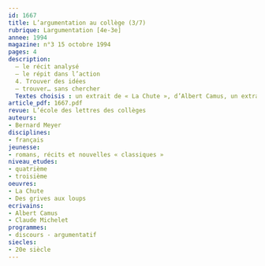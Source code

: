 ```yaml
---
id: 1667
title: L’argumentation au collège (3/7)
rubrique: Largumentation [4e-3e]
annee: 1994
magazine: n°3 15 octobre 1994
pages: 4
description: 
  – le récit analysé
  – le répit dans l’action
  4. Trouver des idées
  – trouver… sans chercher
  Textes choisis : un extrait de « La Chute », d’Albert Camus, un extrait de « Des grives aux loups », de Claude Michelet, donnés en fin d’article.
article_pdf: 1667.pdf
revue: L’école des lettres des collèges
auteurs:
- Bernard Meyer
disciplines:
- français
jeunesse:
- romans, récits et nouvelles « classiques »
niveau_etudes:
- quatrième
- troisième
oeuvres:
- La Chute
- Des grives aux loups
ecrivains:
- Albert Camus
- Claude Michelet
programmes:
- discours - argumentatif
siecles:
- 20e siècle
---
```

